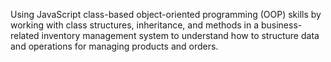  Using JavaScript class-based object-oriented programming (OOP) skills by working with class structures, inheritance, and methods in a business-related inventory management system to understand how to structure data and operations for managing products and orders.